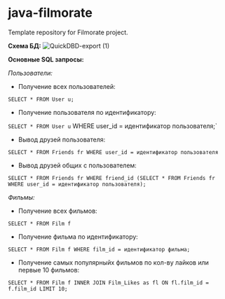 # java-filmorate
Template repository for Filmorate project.

**Схема БД:**
![QuickDBD-export (1)](https://user-images.githubusercontent.com/68199637/181582278-a0d5bc50-875d-44fc-b75d-74891467ac7c.png)

**Основные SQL запросы:**

*Пользователи:*
 - Получение всех пользователей:
 
`SELECT * FROM User u;`

- Получение пользователя по идентификатору:

`SELECT * FROM User u`
WHERE user_id = идентификатор пользователя;`

- Вывод друзей пользователя:

`SELECT * FROM Friends fr
WHERE user_id = идентификатор пользователя`

- Вывод друзей общих с пользователем:

`SELECT * FROM Friends fr
WHERE friend_id (SELECT * FROM Friends fr
WHERE user_id = идентификатор пользователя);`

*Фильмы:*

- Получение всех фильмов:

`SELECT * FROM Film f`

- Получение фильма по идентификатору:

`SELECT * FROM Film f
WHERE film_id = идентификатор фильма;`

- Получение самых популярныйх фильмов по кол-ву лайков или первые 10 фильмов:

`SELECT * FROM Film f
INNER JOIN Film_Likes as fl ON fl.film_id = f.film_id
LIMIT 10;`
